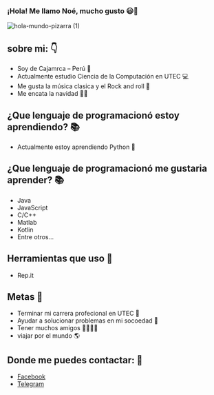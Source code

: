 ### ¡Hola! Me llamo Noé, mucho gusto 😃👋
![hola-mundo-pizarra (1)](https://user-images.githubusercontent.com/91269836/134585369-2d31c4a7-27f8-4a11-b6fe-e8af17d02983.gif)
## sobre mi: 👇
- Soy de Cajamrca – Perú 🌄
- Actualmente estudio Ciencia de la Computación en UTEC 💻
- Me gusta la música clasica y el Rock and roll 🎸 
- Me encata la navidad 🎄🎅
## ¿Que lenguaje de programacionó estoy aprendiendo? 📚
- Actualmente estoy aprendiendo Python 🐍
## ¿Que lenguaje de programacionó me gustaria aprender? 📚
- Java 
- JavaScript
- C/C++
- Matlab
- Kotlin 
- Entre otros...
## Herramientas que uso 	🔧
- Rep.it
## Metas 🏁 
 - Terminar mi carrera profecional en UTEC 🏦
 - Ayudar a solucionar problemas en mi socoedad 🌇
 - Tener muchos amigos 👦👮👨👩 
 - viajar por el mundo 🌎
## Donde me puedes contactar: 💬
- [Facebook](https://www.facebook.com/noe.paredes.712)
- [Telegram](@noeparedes123)



<!--
**NoeParedes/NoeParedes** is a ✨ _special_ ✨ repository because its `README.md` (this file) appears on your GitHub profile.
